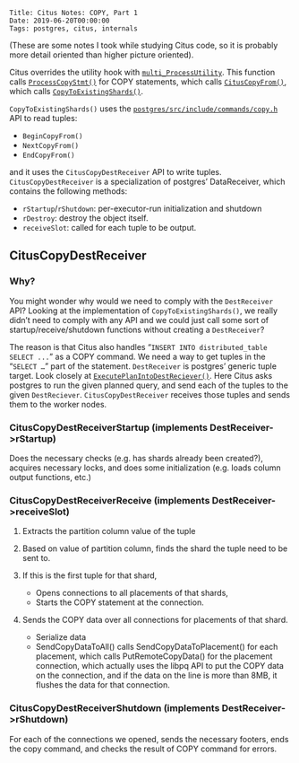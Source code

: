     Title: Citus Notes: COPY, Part 1
    Date: 2019-06-20T00:00:00
    Tags: postgres, citus, internals

(These are some notes I took while studying Citus code, so it is probably more detail oriented
than higher picture oriented).

Citus overrides the utility hook with [`multi_ProcessUtility`](https://github.com/citusdata/citus/blob/6741ffd716593f09b22a01dab70f64d7c62922cd/src/backend/distributed/commands/utility_hook.c#L97). This function calls
[`ProcessCopyStmt()`](https://github.com/citusdata/citus/blob/6741ffd716593f09b22a01dab70f64d7c62922cd/src/backend/distributed/commands/multi_copy.c#L2556) for COPY statements,
which calls [`CitusCopyFrom()`](https://github.com/citusdata/citus/blob/6741ffd716593f09b22a01dab70f64d7c62922cd/src/backend/distributed/commands/multi_copy.c#L181),
which calls [`CopyToExistingShards()`](https://github.com/citusdata/citus/blob/6741ffd716593f09b22a01dab70f64d7c62922cd/src/backend/distributed/commands/multi_copy.c#L317).

`CopyToExistingShards()` uses the
[`postgres/src/include/commands/copy.h`](https://github.com/postgres/postgres/blob/master/src/include/commands/copy.h) API to read tuples:

 * `BeginCopyFrom()`
 * `NextCopyFrom()`
 * `EndCopyFrom()`

and it uses the `CitusCopyDestReceiver` API to write tuples.
`CitusCopyDestReceiver` is a specialization of postgres’ DataReceiver,
which contains the following methods:

 * `rStartup`/`rShutdown`: per-executor-run initialization and shutdown
 * `rDestroy`: destroy the object itself.
 * `receiveSlot`: called for each tuple to be output.

<!-- more -->

## CitusCopyDestReceiver

### Why?
You might wonder why would we need to comply with the `DestReceiver` API? Looking at the implementation of `CopyToExistingShards()`, we really didn’t need to comply with any API and we could just call some sort of startup/receive/shutdown functions without creating a `DestReceiver`?

The reason is that Citus also handles “`INSERT INTO distributed_table SELECT ...`” as a COPY command.
We need a way to get tuples in the “`SELECT …`” part of the statement. `DestReceiver` is postgres’
generic tuple target. Look closely at
[`ExecutePlanIntoDestReciever()`](https://github.com/citusdata/citus/blob/96d9847aa4628de2b4a20c6d3b8e219140393b1d/src/backend/distributed/executor/multi_executor.c#L449).
Here Citus asks postgres to run the given planned query, and send each of the tuples to the given 
`DestReciever`. `CitusCopyDestReceiver` receives those tuples and sends them to the worker nodes.


### CitusCopyDestReceiverStartup (implements DestReceiver->rStartup)
Does the necessary checks (e.g. has shards already been created?), acquires necessary locks, and does some initialization (e.g. loads column output functions, etc.)


### CitusCopyDestReceiverReceive (implements DestReceiver->receiveSlot)

1. Extracts the partition column value of the tuple
2. Based on value of partition column, finds the shard the tuple need to be sent to.
3. If this is the first tuple for that shard,
    * Opens connections to all placements of that shards,
    * Starts the COPY statement at the connection. 

4. Sends the COPY data over all connections for placements of that shard.
    * Serialize data
    * SendCopyDataToAll() calls SendCopyDataToPlacement() for each placement,
      which calls PutRemoteCopyData() for the placement connection, which actually
      uses the libpq API to put the COPY data on the connection, and if the data on
      the line is more than 8MB, it flushes the data for that connection.


### CitusCopyDestReceiverShutdown (implements DestReceiver->rShutdown)

For each of the connections we opened, sends the necessary footers, ends the copy command, and checks the result of COPY command for errors.
